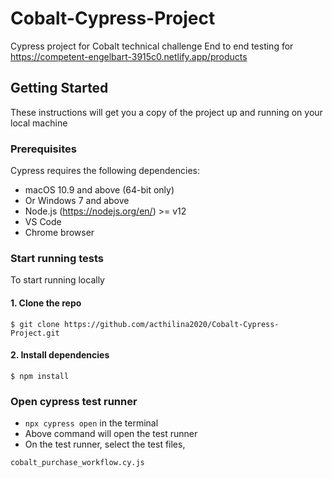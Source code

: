 # Cobalt-Cypress-Project

Cypress project for Cobalt technical challenge
End to end testing for https://competent-engelbart-3915c0.netlify.app/products


## Getting Started

These instructions will get you a copy of the project up and running on your local machine


### Prerequisites

Cypress requires the following dependencies:
- macOS 10.9 and above (64-bit only)
- Or Windows 7 and above
- Node.js (https://nodejs.org/en/) >= v12
- VS Code
- Chrome browser


### Start running tests

To start running locally


#### 1. Clone the repo

```
$ git clone https://github.com/acthilina2020/Cobalt-Cypress-Project.git
```

#### 2. Install dependencies

```
$ npm install
```

### Open cypress test runner

- `npx cypress open` in the terminal
- Above command will open the test runner
- On the test runner, select the test files,

```
cobalt_purchase_workflow.cy.js
```
